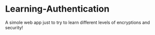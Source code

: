 # Learning-Authentication

A simole web app just to try to learn different levels of encryptions and security!
